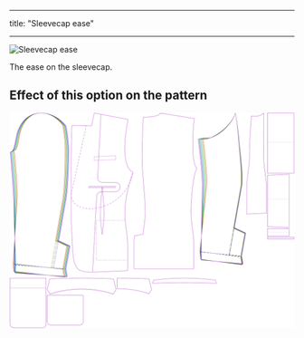 ***

title: "Sleevecap ease"

***

![Sleevecap ease](sleevecapease.svg)

The ease on the sleevecap.

## Effect of this option on the pattern

![This image shows the effect of this option by superimposing several variants that have a different value for this option](jaeger_sleevecapease_sample.svg "Effect of this option on the pattern")
